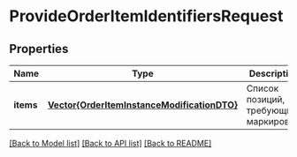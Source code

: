 # ProvideOrderItemIdentifiersRequest


## Properties
Name | Type | Description | Notes
------------ | ------------- | ------------- | -------------
**items** | [**Vector{OrderItemInstanceModificationDTO}**](OrderItemInstanceModificationDTO.md) | Список позиций, требующих маркировки.  | [default to nothing]


[[Back to Model list]](../README.md#models) [[Back to API list]](../README.md#api-endpoints) [[Back to README]](../README.md)


